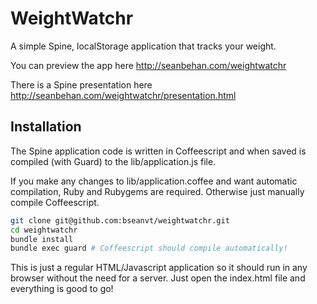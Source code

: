 # WeightWatchr

A simple Spine, localStorage application that tracks your weight.

You can preview the app here http://seanbehan.com/weightwatchr

There is a Spine presentation here http://seanbehan.com/weightwatchr/presentation.html

## Installation

The Spine application code is written in Coffeescript and when saved is compiled (with Guard) to the lib/application.js file.

If you make any changes to lib/application.coffee and want automatic compilation, Ruby and Rubygems are required. Otherwise just 
manually compile Coffeescript.

```bash
git clone git@github.com:bseanvt/weightwatchr.git
cd weightwatchr
bundle install
bundle exec guard # Coffeescript should compile automatically!
```

This is just a regular HTML/Javascript application so it should run in any browser without the need for a server. Just open the index.html file and everything is good to go!